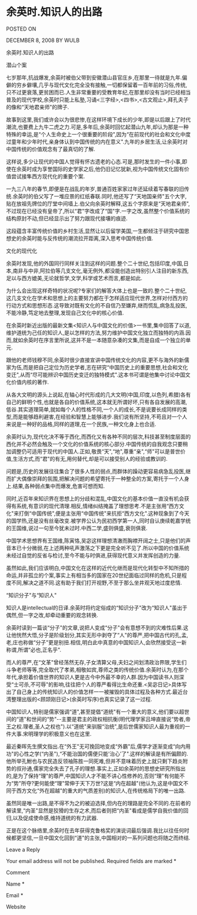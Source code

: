 # 余英时.知识人的出路  
POSTED ON

DECEMBER 8, 2008 BY WULB

余英时.知识人的出路

  潜山个案

七岁那年,抗战爆发,余英时被伯父带到安徽潜山县官庄乡,在那里一待就是九年.偏僻的穷乡僻壤,几乎与现代文化完全没有接触,一切都保留着一百年前的习俗,传统,只不过更衰落,更贫困而已.人生非常重要的受教育年纪,在那里却没有当时已经相当普及的现代学校,余英时只能上私塾,习诵<三字经>,<四书>,<古文观止>,拜孔夫子的像和“天地君亲师"的牌子.

故事到这里,我们或许会以为很悲惨,在这样环境下成长的少年,即是以后跟上了时代潮流,也要费上九牛二虎之力.可是,多年后,余英时回忆起潜山九年,却认为那是一种特殊的幸运,是“个人生命史上一个很重要的阶段",因为“在前现代的社会和文化中度过童年和少年时代,亲身体认到中国传统的内在意义".九年的乡居生活,让余英时对中国传统的价值观念有了最真切的了解.

这样说,多少让现代的中国人觉得有怀古遗老的心态.可是,那时发生的一件小事,即使在余英时成为享誉国际的史学家之后,他仍旧记忆犹新,视为中国传统文化固有价值尝试接隼西方现代化的重要个案.

一九三八年的春节,即便是在战乱的年岁,普通百姓家家过年还延续着写春联的旧传统.余英时的伯父写了一堆应景的红纸春联.同时,他还写了“天地国亲师"五个大字,贴在放祖先牌位的厅堂中间墙上.伯父向余英时解释,这五个字原来是“天地君亲师",不过现在已经没有皇帝了,所以“君"字改成了“国"字.一字之改,虽然整个价值系统的结构原封不动,但已经显示出了努力跟现代接壤的痕迹.

这段蕴含丰富传统价值的乡村生活,显然让以后留学美国,一生都倾注于研究中国思想史的余英时能与反传统的潮流拉开距离,深入思考中国传统价值.

文化的现代化

余英时发现,他的外国同行同样关注到这样的问题.整个二十世纪,包括印度,中国,日本,南非与中非,阿拉伯等几支文化,毫无例外,都没能创造出特别引人注目的新东西,足以与西方媲美,无论就哲学,文学,科学或艺术而言,都是如此.

为什么会出现这样奇特的状况呢?专家们的解答大体上也是一致的.整个二十世纪,这几支文化在学术和思想上的主要努力都在于怎样适应现代世界,怎样对付西方的行动方式和思想形态.这导致对既有文化的不自信乃至嫌弃,继而慌乱,病急乱投医,不能冷静,笃定地去整理,发现自己文化中的核心价值.

在余英时新近出版的最新文集<知识人与中国文化的价值>一书里,集中回答了以道,维护道统为己任的知识人,是以怎样的方法,努力维护中国文化独立而独特的内涵.因而,就如余英时在序言里所说,这并不是一本随意杂凑的文集,而是自成一个独立的单元.

跟他的老师钱穆不同,余英时很少直接宣讲中国传统文化的内容,更不与海外的新儒家为伍,而是把自己定位为历史学者,志在研究“中国历史上的重要思想,社会和文化变迁",从而“尽可能辨识中国历史变迁的独特模式".这本书可谓是他集中讨论中国文化价值内核的著作.

从各大文明的源头上说起,在轴心时代形成的几大文明(中国,印度,以色列,希腊)各有自己的鲜明个性,也就是各自的价值系统,这本就无所谓好坏,只有各自发展的高潮,低谷.其实道理简单,就如每个人的性格不同,一个人的成长,不是说要长成同样的类型,而是能够趋利避害,在经验和智慧上能够进步.我们说有所坚持,不苟且对一个人来说是一种好的品格,同样的道理,在一个民族,一种文化身上也合适.

余英时认为,现代化决不等于西化,而西化又有各种不同的层次,科技甚至制度层面的西化并不必然会触及一个文化的价值系统的核心部分.中国传统的自我观念只要稍加调整仍可适用于现代的中国人.正如,敬畏“天",“地",尊重“亲",“师"可以是普世价值,生活方式,而“君"的有无,用何替代,却是可以接受别人的经验或教训的.

问题是,历史的发展往往集合了很多人性的弱点,而群体的躁动更容易病急乱投医,继而扩大偶像崇拜的氛围,把解决问题的希望寄托于一种整全的方案,寄托于一个人身上.结果,各种弱点集中而爆发,危害可想而知.

同时,近百年来知识界在思想上的分歧和混乱,中国文化的基本价值一直没有机会获得有系统,有意识的现代清理.相反,情绪纠结掩盖了理想思考.不是主张用“西方文化"来打倒“中国传统",便是主张用“中国传统"来抗拒“西方文化".这种现象到了今天的国学热,还是没有丝毫改变.被学界公认为民初西学第一人,同时自认庚续乾嘉学统的王国维,说过一句至今犹未过时.中西二学,盛则俱盛,衰则俱衰.

中国学术思想界有王国维,陈寅恪,吴宓这样理想清澈而胸襟开阔之士,只是他们的声音本已十分微弱,在上述两种吼声激荡之下更是完全听不见了.所以中国的价值系统未经过自觉的反省与检讨,至今不能与时俱进,获得现代意义并发挥创造的力量.

虽然如此,我们应该明白,中国文化在这样的近代化继而是现代化转型中不知所措的命运,并非孤立的个案,事实上有相当多的国家在20世纪面临过同样的危机,只是程度不同,解决之道不同.这有助于我们打开视野,不至于那么坐井观天地过度悲情.

“知识分子"与“知识人"

知识人是intellectual的日译.余英时将约定俗成的“知识分子"改为“知识人"虽出于偶然,但一字之改,却牵动重要的观念转换.

余英时读到一篇谈“分子"的文章,说把人变成“分子"会有意想不到的灾难性后果.这让他恍然大悟,分子是阶级划分,其实无形中剥夺了“人"的尊严,把中国古代的孔,孟,老,庄也称做“分子"更是别扭.相信,明白此中真意的中国知识人,会欣然接受这一新称谓,所谓“必也,正名乎".

而人的尊严,在“文革"曾经荡然无存,子女清算父母,夫妇之间划清政治界限,学生们斗争老师等等,完全取代了孝弟,相敬如宾,尊师之类的传统价值.余英时认为,在那个年代,承担着价值世界的知识人更是古今中外最不幸的人群.因为中国读书人则深受“士可杀,不可辱"的影响,往往把个人的尊严看得比生命还重.<吴宓日记>具体写出了自己身上的传统知识人的价值怎样一一被摧毁的具体过程及各种方式.最近台湾整理出版的<顾颉刚日记>(余英时写序)也真实记录了这一过程.

中国知识人,特别是儒家强调“道",甚至提倡“道统"有一个重大的意义,他们要以超世间的“道"和世间的“势"--主要是君主的政权相抗衡(明代理学家吕坤直接说“势者,帝王之权.理者,圣人之权也").以“道统"来驯服“治统",是后世儒家知识人最为重视的一件大事.宋明理学的积极意义也在这里.

最近秦晖先生撰文指出.在“外王"无可挽回地变成“外霸"后,儒学才逐渐变成“向内用功"的心性之学(“内圣"),“不能治国的儒便只能'治心’了".这样的解读是有所偏颇的.他所举孔鮒也与农民造反领袖陈胜一同死难,但并不意味着历史上就只剩下趋炎附势的叔孙通,儒家完全失去了孔子的理想.事实上,正如余英时的思想史研究所指出的,是为了保持“理"的尊严,中国知识人才不能不讲心性修养的,否则“理"有何能不为“势"所夺?更何能使“理"常伸于天下万世?这是“内在超越"(他认为,这是中国文不同于西方文化“外在超越"的重大的气质差别)的知识人,在传统格局下的唯一出路.

虽然同是唯一出路,是不得不为之的被迫选择,但内在的理路是完全不同的.在前者的解读里,“内圣"显然是狡猾的生存之术,而后者则把“内圣"看成是儒学自我价值的回归,以及促成使命感,维持道统的有力武器.

正是在这个脉络里,余英时在去年获得克鲁格奖的演说词最后强调.我比以往任何时候都更坚信,一旦中国文化回到“道"的主张,中国相对的一系列问题也将随之而终结.

Leave a Reply

Your email address will not be published. Required fields are marked *

Comment

Name *

Email *

Website